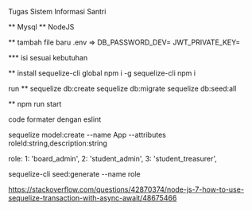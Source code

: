 Tugas Sistem Informasi Santri

** Mysql
** NodeJS 

** tambah file baru 
.env => 
    DB_PASSWORD_DEV=
    JWT_PRIVATE_KEY=

*** isi sesuai kebutuhan

** install sequelize-cli global
    npm i -g sequelize-cli
    npm i

run 
**
    sequelize db:create
    sequelize db:migrate
    sequelize db:seed:all

**
    npm run start

code formater dengan eslint









sequelize model:create --name App --attributes roleId:string,description:string


role: 
1: 'board_admin',
2: 'student_admin',
3: 'student_treasurer',



sequelize-cli seed:generate --name role

https://stackoverflow.com/questions/42870374/node-js-7-how-to-use-sequelize-transaction-with-async-await/48675466   